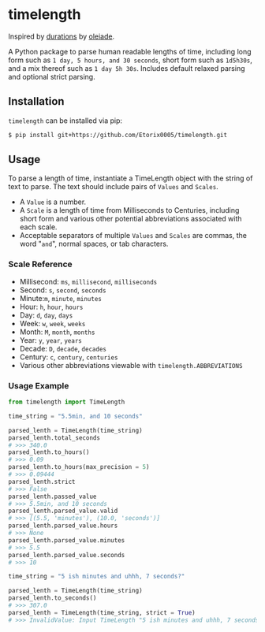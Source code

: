 # timelength
Inspired by [durations](https://github.com/oleiade/durations) by [oleiade](https://github.com/oleiade).

A Python package to parse human readable lengths of time, including long form such as `1 day, 5 hours, and 30 seconds`, short form such as `1d5h30s`, and a mix thereof such as `1 day 5h 30s`. Includes default relaxed parsing and optional strict parsing.

## Installation
`timelength` can be installed via pip:
```bash
$ pip install git+https://github.com/Etorix0005/timelength.git
```

## Usage
To parse a length of time, instantiate a TimeLength object with the string of text to parse. The text should include pairs of `Values` and `Scales`.
* A `Value` is a number.
* A `Scale` is a length of time from Milliseconds to Centuries, including short form and various other potential abbreviations associated with each scale.
* Acceptable separators of multiple  `Values` and `Scales` are commas, the word "`and`", normal spaces, or tab characters.

### Scale Reference
* Millisecond: `ms`, `millisecond`, `milliseconds`
* Second: `s`, `second`, `seconds`
* Minute:`m`, `minute`, `minutes`
* Hour: `h`, `hour`, `hours`
* Day: `d`, `day`, `days`
* Week: `w`, `week`, `weeks`
* Month: `M`, `month`, `months`
* Year: `y`, `year`, `years`
* Decade: `D`, `decade`, `decades`
* Century: `c`, `century`, `centuries`
* Various other abbreviations viewable with `timelength.ABBREVIATIONS`

### Usage Example
```python
from timelength import TimeLength

time_string = "5.5min, and 10 seconds"

parsed_lenth = TimeLength(time_string)
parsed_lenth.total_seconds
# >>> 340.0
parsed_lenth.to_hours()
# >>> 0.09
parsed_lenth.to_hours(max_precision = 5)
# >>> 0.09444
parsed_lenth.strict
# >>> False
parsed_lenth.passed_value
# >>> 5.5min, and 10 seconds
parsed_lenth.parsed_value.valid
# >>> [(5.5, 'minutes'), (10.0, 'seconds')]
parsed_lenth.parsed_value.hours
# >>> None
parsed_lenth.parsed_value.minutes
# >>> 5.5
parsed_lenth.parsed_value.seconds
# >>> 10

time_string = "5 ish minutes and uhhh, 7 seconds?"

parsed_lenth = TimeLength(time_string)
parsed_lenth.to_seconds()
# >>> 307.0
parsed_lenth = TimeLength(time_string, strict = True)
# >>> InvalidValue: Input TimeLength "5 ish minutes and uhhh, 7 seconds?" contains invalid values: ['ish', 'uhhh', '?']
```